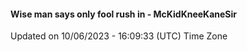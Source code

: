 #### Wise man says only fool rush in - McKidKneeKaneSir
Updated on 10/06/2023 - 16:09:33 (UTC) Time Zone
